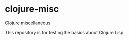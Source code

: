 # clojure-misc
Clojure miscellaneous

This repository is for testing the basics about Clojure Lisp.
